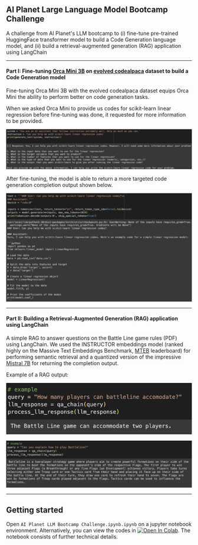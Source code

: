 ## AI Planet Large Language Model Bootcamp Challenge
A challenge from AI Planet's LLM bootcamp to (i) fine-tune pre-trained HuggingFace transformer model to build a Code Generation language model, and (ii) build a retrieval-augmented generation (RAG) application using LangChain

---

#### Part I: Fine-tuning [Orca Mini 3B](https://huggingface.co/pankajmathur/orca_mini_3b) on [evolved codealpaca](https://huggingface.co/datasets/theblackcat102/evol-codealpaca-v1) dataset to build a Code Generation model
Fine-tuning Orca Mini 3B with the evolved codealpaca dataset equips Orca Mini the ability to perform better on code generation tasks. 

When we asked Orca Mini to provide us codes for scikit-learn linear regression before fine-tuning was done, it requested for more information to be provided. 

![jpg](img/orca-3b-before-finetuned.png)


After fine-tuning, the model is able to return a more targeted code generation completion output shown below.

![jpg](img/orca-3b-after-finetuned.png)

---

#### Part II: Building a Retrieval-Augmented Generation (RAG) application using LangChain
A simple RAG to answer questions on the Battle Line game rules (PDF) using LangChain. We used the INSTRUCTOR embeddings model (ranked highly on the Massive Text Embeddings Benchmark, [MTEB](https://huggingface.co/spaces/mteb/leaderboard) leaderboard) for performing semantic retrieval and a quantized version of the impressive [Mistral 7B](https://mistral.ai/product/) for returning the completion output. 

Example of a RAG output:

![jpg](img/Simple-Mistral-RAG-example.png)

![jpg](img/Mistral-RAG-example.png)

---

## Getting started
Open `AI Planet LLM Bootcamp Challenge.ipynb.ipynb` on a jupyter notebook environment. Alternatively, you can view the codes in [![Open In Colab](https://colab.research.google.com/assets/colab-badge.svg)](https://colab.research.google.com/drive/1TU4XPGS04xdMHY1wXj23Z9OiELp7XJ_7#scrollTo=-gZxQYC5g4No?usp=sharing). The notebook consists of further technical details.
